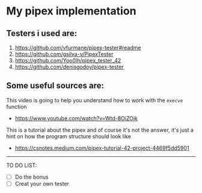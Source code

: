# My pipex implementation

## Testers i used are:
1. https://github.com/vfurmane/pipex-tester#readme
1. https://github.com/gsilva-v/PipexTester
1. https://github.com/Yoo0lh/pipex_tester_42
1. https://github.com/denisgodoy/pipex-tester

## Some useful sources are:

This video is going to help you understand how to work with the `execve` function
* https://www.youtube.com/watch?v=Wtd-8OiZOjk

This is a tutorial about the pipex and of course it's not the answer, it's just a hint on how the program structure should look like
* https://csnotes.medium.com/pipex-tutorial-42-project-4469f5dd5901
---

TO DO LIST:
* [ ] Do the bonus
* [ ] Creat your own tester
